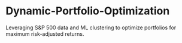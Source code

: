 # Dynamic-Portfolio-Optimization
Leveraging S&amp;P 500 data and ML clustering to optimize portfolios for maximum risk-adjusted returns.
